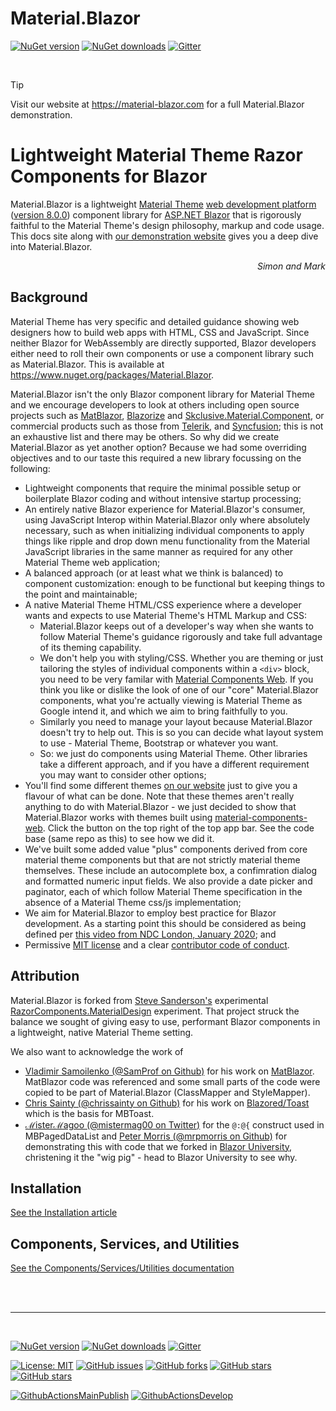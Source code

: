 ﻿# Material.Blazor

[![NuGet version](https://img.shields.io/nuget/v/Material.Blazor?logo=nuget&label=nuget%20version&style=flat-square)](https://www.nuget.org/packages/Material.Blazor/)
[![NuGet downloads](https://img.shields.io/nuget/dt/Material.Blazor?logo=nuget&label=nuget%20downloads&style=flat-square)](https://www.nuget.org/packages/Material.Blazor/)
[![Gitter](https://img.shields.io/gitter/room/Material.Blazor/community?logo=gitter&style=flat-square)](https://gitter.im/Material.Blazor/community?utm_source=badge&utm_medium=badge&utm_campaign=pr-badge)

<br />

>[!TIP]
>Visit our website at https://material-blazor.com for a full Material.Blazor demonstration.

# Lightweight Material Theme Razor Components for Blazor

Material.Blazor is a lightweight [Material Theme](https://material.io/) [web development platform](https://material.io/develop/web/) ([version 8.0.0]((https://github.com/material-components/material-components-web/blob/master/CHANGELOG.md#800-2020-11-02))) component library for [ASP.NET Blazor](https://dotnet.microsoft.com/apps/aspnet/web-apps/blazor) that is rigorously faithful to the Material Theme's design philosophy, markup and code usage.
This docs site along with [our demonstration website](https://material-blazor.com) gives you a deep dive into Material.Blazor.

<div style="text-align: right; font-style: italic;">Simon and Mark</div>

## Background

Material Theme has very specific and detailed guidance showing web designers how to build web apps with HTML, CSS and JavaScript. Since neither Blazor for WebAssembly are directly supported, Blazor developers either need to roll their own components or use a component library such as Material.Blazor. This is available at https://www.nuget.org/packages/Material.Blazor.

Material.Blazor isn't the only Blazor component library for Material Theme and we encourage developers to look at others including open source projects such as [MatBlazor](https://www.matblazor.com/), [Blazorize](https://materialdemo.blazorise.com/) and [Skclusive.Material.Component](https://github.com/skclusive/Skclusive.Material.Component), or commercial products such as those from [Telerik](https://www.telerik.com/blazor-ui), and [Syncfusion](https://blazor.syncfusion.com/); this is not an exhaustive list and there may be others. So why did we create Material.Blazor as yet another option? Because we had some overriding objectives and to our taste this required a new library focussing on the following:

- Lightweight components that require the minimal possible setup or boilerplate Blazor coding and without intensive startup processing;
- An entirely native Blazor experience for Material.Blazor's consumer, using JavaScript Interop within Material.Blazor only where absolutely necessary, such as when initializing individual components to apply things like ripple and drop down menu functionality from the Material JavaScript libraries in the same manner as required for any other Material Theme web application;
- A balanced approach (or at least what we think is balanced) to component customization: enough to be functional but keeping things to the point and maintainable;
- A native Material Theme HTML/CSS experience where a developer wants and expects to use Material Theme's HTML Markup and CSS:
  - Material.Blazor keeps out of a developer's way when she wants to follow Material Theme's guidance rigorously and take full advantage of its theming capability.
  - We don't help you with styling/CSS. Whether you are theming or just tailoring the styles of individual components within a `<div>` block, you need to be very familar with [Material Components Web](https://github.com/material-components/material-components-web/tree/v8.0.0/packages). If you think you like or dislike the look of one of our "core" Material.Blazor components, what you're actually viewing is Material Theme as Google intend it, and which we aim to bring faithfully to you.
  - Similarly you need to manage your layout because Material.Blazor doesn't try to help out. This is so you can decide what layout system to use - Material Theme, Bootstrap or whatever you want.
  - So: we just do components using Material Theme. Other libraries take a different approach, and if you have a different requirement you may want to consider other options;
- You'll find some different themes [on our website](https://material-blazor.com) just to give you a flavour of what can be done. Note that these themes aren't really anything to do with Material.Blazor - we just decided to show that Material.Blazor works with themes built using [material-components-web](https://github.com/material-components/material-components-web). Click the button on the top right of the top app bar. See the code base (same repo as this) to see how we did it.
- We've built some added value "plus" components derived from core material theme components but that are not strictly material theme themselves. These include an autocomplete box, a confimration dialog and formatted numeric input fields. We also provide a date picker and paginator, each of which follow Material Theme specification in the absence of a Material Theme css/js implementation;
- We aim for Material.Blazor to employ best practice for Blazor development. As a starting point this should be considered as being defined per [this video from NDC London, January 2020](https://www.youtube.com/watch?v=QnBYmTpugz0); and
- Permissive [MIT license](xref:A.License) and a clear [contributor code of conduct](xref:A.CodeOfConduct).

## Attribution

Material.Blazor is forked from [Steve Sanderson's](https://blog.stevensanderson.com/) experimental [RazorComponents.MaterialDesign](https://github.com/SteveSandersonMS/RazorComponents.MaterialDesign) experiment. That project struck the balance we sought of giving easy to use, performant Blazor components in a lightweight, native Material Theme setting.

We also want to acknowledge the work of 
* [Vladimir Samoilenko (@SamProf on Github)](https://github.com/SamProf) for his work on [MatBlazor](https://www.matblazor.com/). MatBlazor code was referenced and some small parts of the code were copied to be part of Material.Blazor (ClassMapper and StyleMapper).
* [Chris Sainty (@chrissainty on Github)](https://github.com/chrissainty) for his work on [Blazored/Toast](https://github.com/Blazored/Toast) which is the basis for MBToast.
* [ℳisterℳagoo (@mistermag00 on Twitter)](https://github.com/SQL-MisterMagoo/) for the `@:@{` construct used in MBPagedDataList and [Peter Morris (@mrpmorris on Github)](https://github.com/mrpmorris) for demonstrating this with code that we forked in [Blazor University](https://blazor-university.com/), christening it the "wig pig" - head to Blazor University to see why.

## Installation

[See the Installation article](articles/Installation.md)

## Components, Services, and Utilities

[See the Components/Services/Utilities documentation](Material.Blazor/Components/Intro.md)

<br />
<br />

---

<br />

[![NuGet version](https://img.shields.io/nuget/v/Material.Blazor?logo=nuget&label=nuget%20version&style=flat-square)](https://www.nuget.org/packages/Material.Blazor/)
[![NuGet downloads](https://img.shields.io/nuget/dt/Material.Blazor?logo=nuget&label=nuget%20downloads&style=flat-square)](https://www.nuget.org/packages/Material.Blazor/)
[![Gitter](https://img.shields.io/gitter/room/Material.Blazor/community?logo=gitter&style=flat-square)](https://gitter.im/Material.Blazor/community?utm_source=badge&utm_medium=badge&utm_campaign=pr-badge)

[![License: MIT](https://img.shields.io/badge/License-MIT-yellow.svg?logo=github&style=flat-square)](/LICENSE.md)
[![GitHub issues](https://img.shields.io/github/issues/Material-Blazor/Material.Blazor?logo=github&style=flat-square)](https://github.com/Material-Blazor/Material.Blazor/issues)
[![GitHub forks](https://img.shields.io/github/forks/Material-Blazor/Material.Blazor?logo=github&style=flat-square)](https://github.com/Material-Blazor/Material.Blazor/network/members)
[![GitHub stars](https://img.shields.io/github/stars/Material-Blazor/Material.Blazor?logo=github&style=flat-square)](https://github.com/Material-Blazor/Material.Blazor/stargazers)
[![GitHub stars](https://img.shields.io/github/watchers/Material-Blazor/Material.Blazor?logo=github&style=flat-square)](https://github.com/Material-Blazor/Material.Blazor/watchers)

[![GithubActionsMainPublish](https://img.shields.io/github/workflow/status/Material-Blazor/Material.Blazor/GithubActionsMainPublish?label=actions%20main&logo=github&style=flat-square)](https://github.com/Material-Blazor/Material.Blazor/actions?query=workflow%3AGithubActionsMainPublish)
[![GithubActionsDevelop](https://img.shields.io/github/workflow/status/Material-Blazor/Material.Blazor/GithubActionsDevelop?label=actions%20develop&logo=github&style=flat-square)](https://github.com/Material-Blazor/Material.Blazor/actions?query=workflow%3AGithubActionsDevelop)
